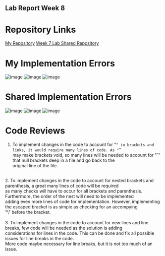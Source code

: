 ## Lab Report Week 8
# Repository Links
[My Repository](https://github.com/AlexPazCS/markdown-parser)
[Week 7 Lab Shared Repository](https://github.com/FishInAZ/makrdown-parse-own)

# My Implementation Errors
![image](https://user-images.githubusercontent.com/103294574/169741563-869f9e1c-c290-4dfc-9f2d-0cc5fe03f7e0.png)
![image](https://user-images.githubusercontent.com/103294574/169741603-ce7c859c-6d39-4cf7-a1ae-b794c710ca05.png)
![image](https://user-images.githubusercontent.com/103294574/169741634-6528486c-9419-455d-b290-1fd4fff50fdc.png)

# Shared Implementation Errors
![image](https://user-images.githubusercontent.com/103294574/169741678-7445fdb2-b6ba-4987-8886-8b6d152951d3.png)
![image](https://user-images.githubusercontent.com/103294574/169741705-9f4641ce-37f9-4857-8efb-e3bec84f7e80.png)
![image](https://user-images.githubusercontent.com/103294574/169741845-53bbd97e-addf-4ebe-b26c-0451dbca1049.png)

# Code Reviews
1. To implement changes in the code to account for "`" in brackets and links, it would require many lines of code. As "`" <br>
may make brackets void, so many lines will be needed to account for "`" that null brackets deep in a file and go back to the <br>
original line of the file. <br>
<br>
2. To implement changes in the code to account for nested brackets and parenthesis, a great many lines of code will be required <br>
as many checks will have to occur for all brackets and parenthesis. Furthermore, the order of the nest will need to be implemented <br>
adding even more lines of code for implementation. However, implementing the escaped bracket is as simple as checking for an accompying <br>
"\" before the bracket. <br>
<br>
3. To implement changes in the code to account for new lines and line breaks, few code will be needed as the solution is adding <br>
considerations for lines in the code. This can be done and fix all possible issues for line breaks in the code. <br> 
More code maybe necessary for line breaks, but it is not too much of an issue. <br>
